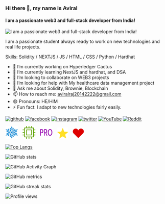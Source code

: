 ### Hi there 👋, my name is Aviral
#### I am a passionate web3 and full-stack developer from India!
![I am a passionate web3 and full-stack developer from India!](https://camo.githubusercontent.com/13079d0a82ee1e2055b9e2fd3c6459f4fb676817eab3b5e8305a4db2ef364cd5/68747470733a2f2f303665646b6d373334662d666c79776865656c2e6e6574646e612d73736c2e636f6d2f77702d636f6e74656e742f75706c6f6164732f323031392f30312f426c6f636b636861696e2d576562706167652d42616e6e65722e6a7067)

I am a passionate student always ready to work on new technologies and real life projects.

Skills: Solidity / NEXTJS / JS / HTML / CSS / Python / Hardhat

- 🔭 I’m currently working on Hyperledger Cactus 
- 🌱 I’m currently learning NextJS and hardhat, and DSA 
- 👯 I’m looking to collaborate on WEB3 projects 
- 🤔 I’m looking for help with My healthcare data management project 
- 💬 Ask me about Solidity, Brownie, Blockchain 
- 📫 How to reach me: aviralraj20142222@gmail.com 
- 😄 Pronouns: HE/HIM 
- ⚡ Fun fact: I adapt to new technologies fairly easily. 


[<img src='https://cdn.jsdelivr.net/npm/simple-icons@3.0.1/icons/github.svg' alt='github' height='40'>](https://github.com/aviral727)  [<img src='https://cdn.jsdelivr.net/npm/simple-icons@3.0.1/icons/facebook.svg' alt='facebook' height='40'>](https://www.facebook.com/aviralraj727)  [<img src='https://cdn.jsdelivr.net/npm/simple-icons@3.0.1/icons/instagram.svg' alt='instagram' height='40'>](https://www.instagram.com/aviral._/)  [<img src='https://cdn.jsdelivr.net/npm/simple-icons@3.0.1/icons/twitter.svg' alt='twitter' height='40'>](https://twitter.com/aviral727)  [<img src='https://cdn.jsdelivr.net/npm/simple-icons@3.0.1/icons/youtube.svg' alt='YouTube' height='40'>](https://www.youtube.com/channel/TEKPANDA)  [<img src='https://cdn.jsdelivr.net/npm/simple-icons@3.0.1/icons/reddit.svg' alt='Reddit' height='40'>](https://www.reddit.com/user/aviral727)  

<a href='https://archiveprogram.github.com/'><img src='https://raw.githubusercontent.com/acervenky/animated-github-badges/master/assets/acbadge.gif' width='40' height='40'></a> <a href='https://docs.github.com/en/developers'><img src='https://raw.githubusercontent.com/acervenky/animated-github-badges/master/assets/devbadge.gif' width='40' height='40'></a> <a href='https://github.com/pricing'><img src='https://raw.githubusercontent.com/acervenky/animated-github-badges/master/assets/pro.gif' width='40' height='40'></a> <a href='https://stars.github.com/'><img src='https://raw.githubusercontent.com/acervenky/animated-github-badges/master/assets/starbadge.gif' width='35' height='35'></a> <a href='https://docs.github.com/en/github/supporting-the-open-source-community-with-github-sponsors'><img src='https://raw.githubusercontent.com/acervenky/animated-github-badges/master/assets/sponsorbadge.gif' width='35' height='35'></a> 

[![Top Langs](https://github-readme-stats.vercel.app/api/top-langs/?username=aviral727)](https://github.com/anuraghazra/github-readme-stats)

![GitHub stats](https://github-readme-stats.vercel.app/api?username=aviral727&show_icons=true)  

![GitHub Activity Graph](https://activity-graph.herokuapp.com/graph?username=aviral727)  

![GitHub metrics](https://metrics.lecoq.io/aviral727)  

![GitHub streak stats](https://github-readme-streak-stats.herokuapp.com/?user=aviral727)  

![Profile views](https://gpvc.arturio.dev/aviral727)  
